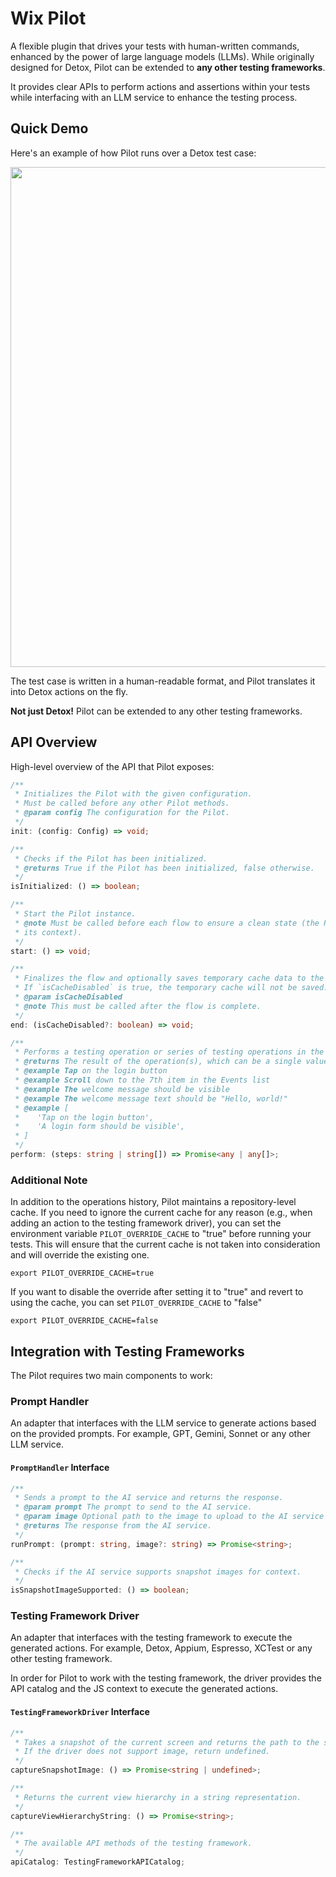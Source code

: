 # Wix Pilot

A flexible plugin that drives your tests with human-written commands, enhanced by the power of large language models (LLMs).
While originally designed for Detox, Pilot can be extended to **any other testing frameworks**.

It provides clear APIs to perform actions and assertions within your tests while interfacing with an LLM service to enhance the testing process.

## Quick Demo

Here's an example of how Pilot runs over a Detox test case:

<img src="copilot-demo.gif" width="800">

The test case is written in a human-readable format, and Pilot translates it into Detox actions on the fly.

**Not just Detox!** Pilot can be extended to any other testing frameworks.

## API Overview

High-level overview of the API that Pilot exposes:

```typescript
/**
 * Initializes the Pilot with the given configuration.
 * Must be called before any other Pilot methods.
 * @param config The configuration for the Pilot.
 */
init: (config: Config) => void;

/**
 * Checks if the Pilot has been initialized.
 * @returns True if the Pilot has been initialized, false otherwise.
 */
isInitialized: () => boolean;

/**
 * Start the Pilot instance.
 * @note Must be called before each flow to ensure a clean state (the Pilot uses the operations history as part of
 * its context).
 */
start: () => void;

/**
 * Finalizes the flow and optionally saves temporary cache data to the main cache.
 * If `isCacheDisabled` is true, the temporary cache will not be saved. False is the default value.
 * @param isCacheDisabled
 * @note This must be called after the flow is complete.
 */
end: (isCacheDisabled?: boolean) => void;

/**
 * Performs a testing operation or series of testing operations in the app based on the given `steps`.
 * @returns The result of the operation(s), which can be a single value or an array of values for each step.
 * @example Tap on the login button
 * @example Scroll down to the 7th item in the Events list
 * @example The welcome message should be visible
 * @example The welcome message text should be "Hello, world!"
 * @example [
 *    'Tap on the login button',
 *    'A login form should be visible',
 * ]
 */
perform: (steps: string | string[]) => Promise<any | any[]>;
```

### Additional Note

In addition to the operations history, Pilot maintains a repository-level cache. If you need to ignore the current cache for any reason (e.g., when adding an action to the testing framework driver), you can set the environment variable `PILOT_OVERRIDE_CACHE` to "true" before running your tests. This will ensure that the current cache is not taken into consideration and will override the existing one.

```shell
export PILOT_OVERRIDE_CACHE=true
```

If you want to disable the override after setting it to "true" and revert to using the cache, you can set `PILOT_OVERRIDE_CACHE` to "false"

```shell
export PILOT_OVERRIDE_CACHE=false
```


## Integration with Testing Frameworks

The Pilot requires two main components to work:

### **Prompt Handler**

An adapter that interfaces with the LLM service to generate actions based on the provided prompts. For example, GPT, Gemini, Sonnet or any other LLM service.

#### `PromptHandler` Interface

```typescript
/**
 * Sends a prompt to the AI service and returns the response.
 * @param prompt The prompt to send to the AI service.
 * @param image Optional path to the image to upload to the AI service that captures the current UI state.
 * @returns The response from the AI service.
 */
runPrompt: (prompt: string, image?: string) => Promise<string>;

/**
 * Checks if the AI service supports snapshot images for context.
 */
isSnapshotImageSupported: () => boolean;
```

### Testing Framework Driver

An adapter that interfaces with the testing framework to execute the generated actions. For example, Detox, Appium, Espresso, XCTest or any other testing framework.

In order for Pilot to work with the testing framework, the driver provides the API catalog and the JS context to execute the generated actions.

#### `TestingFrameworkDriver` Interface

```typescript
/**
 * Takes a snapshot of the current screen and returns the path to the saved image.
 * If the driver does not support image, return undefined.
 */
captureSnapshotImage: () => Promise<string | undefined>;

/**
 * Returns the current view hierarchy in a string representation.
 */
captureViewHierarchyString: () => Promise<string>;

/**
 * The available API methods of the testing framework.
 */
apiCatalog: TestingFrameworkAPICatalog;
```
